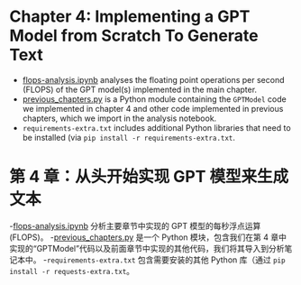 # Chapter 4: Implementing a GPT Model from Scratch To Generate Text

- [flops-analysis.ipynb](flops-analysis.ipynb) analyses the floating point operations per second (FLOPS) of the GPT model(s) implemented in the main chapter. 
- [previous_chapters.py](previous_chapters.py) is a Python module containing the `GPTModel` code we implemented in chapter 4 and other code implemented in previous chapters, which we import in the analysis notebook.
- `requirements-extra.txt` includes additional Python libraries that need to be installed (via `pip install -r requirements-extra.txt`.


# 第 4 章：从头开始实现 GPT 模型来生成文本

-[flops-analysis.ipynb](flops-analysis.ipynb) 分析主要章节中实现的 GPT 模型的每秒浮点运算 (FLOPS)。 
-[previous_chapters.py](previous_chapters.py) 是一个 Python 模块，包含我们在第 4 章中实现的“GPTModel”代码以及前面章节中实现的其他代码，我们将其导入到分析笔记本中。
-`requirements-extra.txt` 包含需要安装的其他 Python 库（通过 `pip install -r requests-extra.txt`。